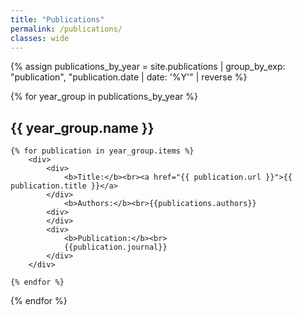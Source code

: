 ```yaml
---
title: "Publications"
permalink: /publications/
classes: wide
---
```


<link rel="stylesheet" href="{{ '/assets/css/custom.css' | relative_url }}">

{% assign publications_by_year = site.publications | group_by_exp: "publication", "publication.date | date: '%Y'" | reverse %}

{% for year_group in publications_by_year %}
  <h2> {{ year_group.name }} </h2>
  
    {% for publication in year_group.items %}
        <div>
            <div> 
                <b>Title:</b><br><a href="{{ publication.url }}">{{ publication.title }}</a> 
            </div>
                <b>Authors:</b><br>{{publications.authors}}
            <div>
            </div>
            <div>
                <b>Publication:</b><br>
                {{publication.journal}}
            </div>
        </div>

    {% endfor %}
{% endfor %}
